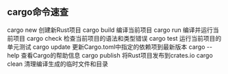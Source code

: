 ## cargo命令速查
cargo new <name>  创建新Rust项目
cargo build		    编译当前项目
cargo run		      编译并运行当前项目
cargo check		    检查当前项目的语法和类型错误
cargo test		    运行当前项目的单元测试
cargo update	    更新Cargo.toml中指定的依赖项到最新版本
cargo --help	    查看Cargo的帮助信息
cargo publish	    将Rust项目发布到crates.io
cargo clean		    清理编译生成的临时文件和目录
